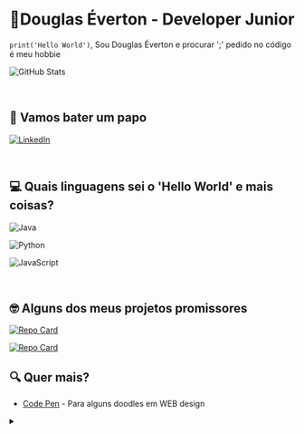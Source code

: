 
# 👋Douglas Éverton - Developer Junior

 `print('Hello World')`, Sou Douglas Éverton e procurar ';' pedido no código é meu hobbie
  
![GitHub Stats](https://github-readme-stats.vercel.app/api?username=Douglas10009&theme=transparent&bg_color=000&border_color=30A3DC&show_icons=true&icon_color=30A3DC&title_color=E94D5F&text_color=FFF)

<br>

## 💭 Vamos bater um papo

[![LinkedIn](https://img.shields.io/badge/LinkedIn-000?style=for-the-badge&logo=linkedin&logoColor=0E76A8)](https://www.linkedin.com/in/douglaseverton112/)

<br>

## 💻 Quais linguagens sei o 'Hello World' e mais coisas?

![Java](https://img.shields.io/badge/Java-000?style=for-the-badge&logo=java)

![Python](https://img.shields.io/badge/Python-000?style=for-the-badge&logo=python)

![JavaScript](https://img.shields.io/badge/JavaScript-000?style=for-the-badge&logo=javascript)

<br>

## 🤓 Alguns dos meus projetos promissores

[![Repo Card](https://github-readme-stats.vercel.app/api/pin/?username=Douglas10009&repo=gerenciador_bancos&bg_color=000&border_color=30A3DC&show_icons=true&icon_color=30A3DC&title_color=E94D5F&text_color=FFF)](https://github.com/Douglas10009/gerenciador_bancos)

[![Repo Card](https://github-readme-stats.vercel.app/api/pin/?username=Douglas10009&repo=AuauStore-Angular&bg_color=000&border_color=30A3DC&show_icons=true&icon_color=30A3DC&title_color=E94D5F&text_color=FFF)](https://github.com/Douglas10009/AuauStore-Angular)

## 🔍 Quer mais?

- [Code Pen](https://codepen.io/douglassNew) - Para alguns doodles em WEB design

<details>
    <summary></summary>
    - Badges by <a href="https://shields.io/">shields.io</a><br>
    - GitHub Stats by <a href="https://github.com/anuraghazra/github-readme-stats">anuraghazra</a><br>
.--. .- .-. . -.-. . / --.- ..- . / ...- --- -.-. . / --. --- ... - .- / -.. . / . -. .. --. -- .- ... / -. . --..-- / . ..- / - .- -- -... . -- -.-.--
</details>

<!---
Douglas10009/Douglas10009 is a ✨ special ✨ repository because its `README.md` (this file) appears on your GitHub profile.
You can click the Preview link to take a look at your changes.
--->
